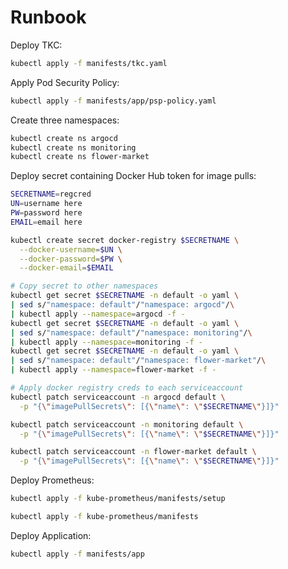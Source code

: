 # Runbook

Deploy TKC:

```sh
kubectl apply -f manifests/tkc.yaml
```

Apply Pod Security Policy:

```sh
kubectl apply -f manifests/app/psp-policy.yaml
```

Create three namespaces:

```sh
kubectl create ns argocd
kubectl create ns monitoring
kubectl create ns flower-market
```

Deploy secret containing Docker Hub token for image pulls:

```sh
SECRETNAME=regcred
UN=username here
PW=password here
EMAIL=email here

kubectl create secret docker-registry $SECRETNAME \
  --docker-username=$UN \
  --docker-password=$PW \
  --docker-email=$EMAIL

# Copy secret to other namespaces
kubectl get secret $SECRETNAME -n default -o yaml \
| sed s/"namespace: default"/"namespace: argocd"/\
| kubectl apply --namespace=argocd -f -
kubectl get secret $SECRETNAME -n default -o yaml \
| sed s/"namespace: default"/"namespace: monitoring"/\
| kubectl apply --namespace=monitoring -f -
kubectl get secret $SECRETNAME -n default -o yaml \
| sed s/"namespace: default"/"namespace: flower-market"/\
| kubectl apply --namespace=flower-market -f -

# Apply docker registry creds to each serviceaccount
kubectl patch serviceaccount -n argocd default \
  -p "{\"imagePullSecrets\": [{\"name\": \"$SECRETNAME\"}]}"

kubectl patch serviceaccount -n monitoring default \
  -p "{\"imagePullSecrets\": [{\"name\": \"$SECRETNAME\"}]}"

kubectl patch serviceaccount -n flower-market default \
  -p "{\"imagePullSecrets\": [{\"name\": \"$SECRETNAME\"}]}"
```

Deploy Prometheus:

```sh
kubectl apply -f kube-prometheus/manifests/setup

kubectl apply -f kube-prometheus/manifests
```

Deploy Application:

```sh
kubectl apply -f manifests/app
```
